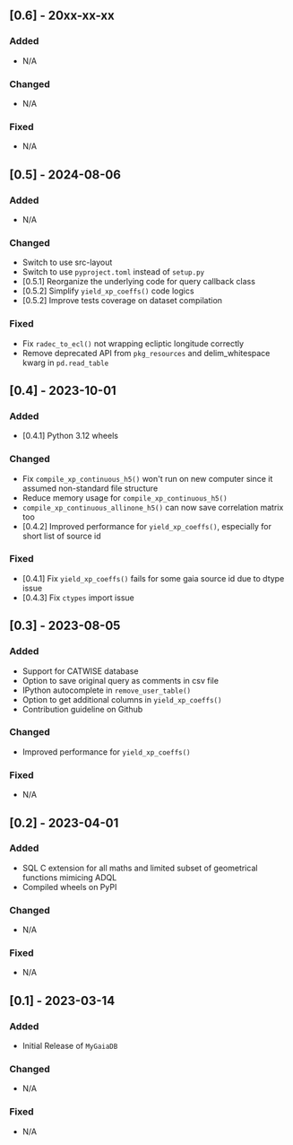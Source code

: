 ## [0.6] - 20xx-xx-xx

### Added
- N/A

### Changed
- N/A

### Fixed
- N/A

## [0.5] - 2024-08-06

### Added
- N/A

### Changed
- Switch to use src-layout
- Switch to use ``pyproject.toml`` instead of ``setup.py``
- [0.5.1] Reorganize the underlying code for query callback class
- [0.5.2] Simplify ``yield_xp_coeffs()`` code logics
- [0.5.2] Improve tests coverage on dataset compilation

### Fixed
- Fix ``radec_to_ecl()`` not wrapping ecliptic longitude correctly
- Remove deprecated API from ``pkg_resources`` and delim_whitespace kwarg in ``pd.read_table``

## [0.4] - 2023-10-01

### Added
- [0.4.1] Python 3.12 wheels

### Changed
- Fix ``compile_xp_continuous_h5()`` won't run on new computer since it assumed non-standard file structure
- Reduce memory usage for ``compile_xp_continuous_h5()``
- ``compile_xp_continuous_allinone_h5()`` can now save correlation matrix too
- [0.4.2] Improved performance for ``yield_xp_coeffs()``, especially for short list of source id

### Fixed
- [0.4.1] Fix ``yield_xp_coeffs()`` fails for some gaia source id due to dtype issue
- [0.4.3] Fix ``ctypes`` import issue

## [0.3] - 2023-08-05

### Added
- Support for CATWISE database
- Option to save original query as comments in csv file
- IPython autocomplete in ``remove_user_table()``
- Option to get additional columns in ``yield_xp_coeffs()``
- Contribution guideline on Github

### Changed
- Improved performance for ``yield_xp_coeffs()``

### Fixed
- N/A

## [0.2] - 2023-04-01

### Added
- SQL C extension for all maths and limited subset of geometrical functions mimicing ADQL
- Compiled wheels on PyPI

### Changed
- N/A

### Fixed
- N/A

## [0.1] - 2023-03-14

### Added
- Initial Release of ``MyGaiaDB``

### Changed
- N/A

### Fixed
- N/A